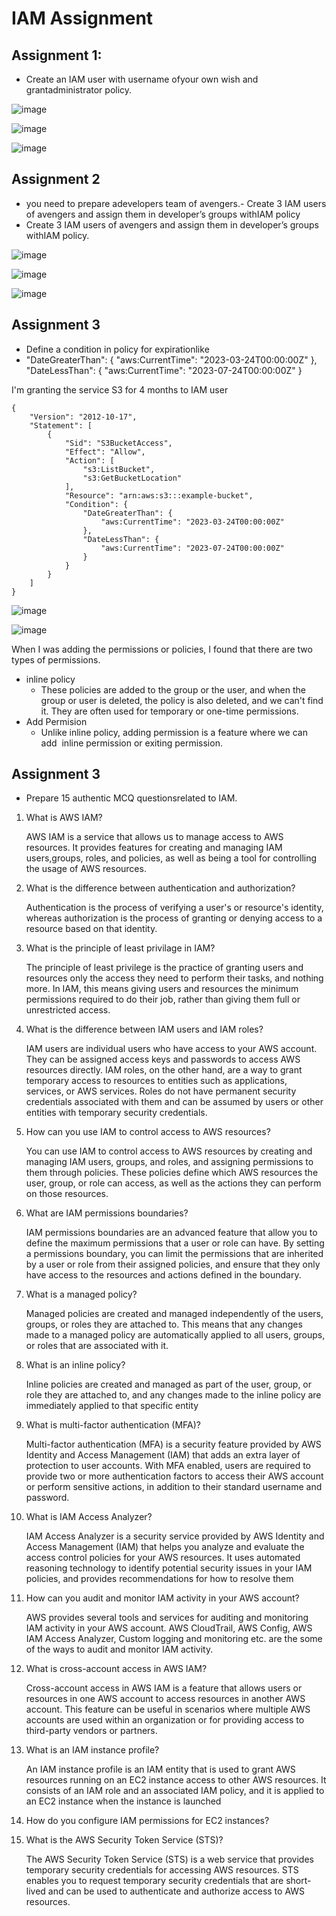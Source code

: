 # IAM Assignment

## Assignment 1:
- Create an IAM user with username ofyour own wish and grantadministrator policy.

![image](https://user-images.githubusercontent.com/88205562/226194937-e17d3c64-a6f6-4311-9bd0-848a9215fd7b.png)

![image](https://user-images.githubusercontent.com/88205562/226195011-2aea7784-7dc1-4609-82f2-2fbc1be04ece.png)

![image](https://user-images.githubusercontent.com/88205562/226195045-9b4d8a96-f55f-4b8f-9863-d850f5043d29.png)

## Assignment 2
- you need to prepare adevelopers team of avengers.- Create 3 IAM users of avengers and assign them in developer’s groups withIAM policy
- Create 3 IAM users of avengers and assign them in developer’s groups withIAM policy.

![image](https://user-images.githubusercontent.com/88205562/226195800-1bd9ae9b-eb88-48a5-b10f-9726fc106c72.png)

![image](https://user-images.githubusercontent.com/88205562/226195855-2096e288-a015-4bf8-9e11-960ad66ce3a1.png)

![image](https://user-images.githubusercontent.com/88205562/226195893-1aa5ddd9-48b8-4462-9444-2190a35ab489.png)

## Assignment 3
- Define a condition in policy for expirationlike
- "DateGreaterThan": {
                    "aws:CurrentTime": "2023-03-24T00:00:00Z"
                },
                "DateLessThan": {
                    "aws:CurrentTime": "2023-07-24T00:00:00Z"
                }
                

I'm granting the service S3 for 4 months to IAM user  


```
{
    "Version": "2012-10-17",
    "Statement": [
        {
            "Sid": "S3BucketAccess",
            "Effect": "Allow",
            "Action": [
                "s3:ListBucket",
                "s3:GetBucketLocation"
            ],
            "Resource": "arn:aws:s3:::example-bucket",
            "Condition": {
                "DateGreaterThan": {
                    "aws:CurrentTime": "2023-03-24T00:00:00Z"
                },
                "DateLessThan": {
                    "aws:CurrentTime": "2023-07-24T00:00:00Z"
                }
            }
        }
    ]
}

```
![image](https://user-images.githubusercontent.com/88205562/227487896-710f4b45-cef7-48af-a05a-c9e5ea9a95c5.png)


![image](https://user-images.githubusercontent.com/88205562/227488370-7e891dc3-3dbf-472a-88d7-9c934bbfb80f.png)

When I was adding the permissions or policies, I found that there are two types of permissions.
- inline policy
  - These policies are added to the group or the user, and when the group or user is deleted, the policy is also deleted, and we can't find it. They are often used for temporary or one-time permissions.
- Add Permision
  - Unlike inline policy, adding permission is a feature where we can add  inline permission or exiting permission.

## Assignment 3
- Prepare 15 authentic MCQ questionsrelated to IAM.


1. What is AWS IAM?
  
   AWS IAM is a service that allows us to manage access to AWS resources. It provides features for creating and managing IAM users,groups, roles, and policies, as well as being a tool for controlling the usage of AWS resources.

2. What is the difference between authentication and authorization?

   Authentication is the process of verifying a user's or resource's identity, whereas authorization is the process of granting or denying access to a resource based on that identity.  


3. What is the principle of least privilage in IAM?

   The principle of least privilege is the practice of granting users and resources only the access they need to perform their tasks, and nothing more. In IAM, this means giving users and resources the minimum permissions required to do their job, rather than giving them full or unrestricted access.

4. What is the difference between IAM users and IAM roles?

    IAM users are individual users who have access to your AWS account. They can be assigned access keys and passwords to access AWS resources directly. IAM roles, on the other hand, are a way to grant temporary access to resources to entities such as applications, services, or AWS services. Roles do not have permanent security credentials associated with them and can be assumed by users or other entities with temporary security credentials.
    
    
5. How can you use IAM to control access to AWS resources?

    You can use IAM to control access to AWS resources by creating and managing IAM users, groups, and roles, and assigning permissions to them through policies. These policies define which AWS resources the user, group, or role can access, as well as the actions they can perform on those resources. 
    
6. What are IAM permissions boundaries?

    IAM permissions boundaries are an advanced feature that allow you to define the maximum permissions that a user or role can have. By setting a permissions boundary, you can limit the permissions that are inherited by a user or role from their assigned policies, and ensure that they only have access to the resources and actions defined in the boundary. 
    
    
7. What is a managed policy?

    Managed policies are created and managed independently of the users, groups, or roles they are attached to. This means that any changes made to a managed policy are automatically applied to all users, groups, or roles that are associated with it.
    
8. What is an inline policy?

    Inline policies are created and managed as part of the user, group, or role they are attached to, and any changes made to the inline policy are immediately applied to that specific entity
    
9. What is multi-factor authentication (MFA)?

   Multi-factor authentication (MFA) is a security feature provided by AWS Identity and Access Management (IAM) that adds an extra layer of protection to user accounts. With MFA enabled, users are required to provide two or more authentication factors to access their AWS account or perform sensitive actions, in addition to their standard username and password.
   
   
10. What is IAM Access Analyzer?

     IAM Access Analyzer is a security service provided by AWS Identity and Access Management (IAM) that helps you analyze and evaluate the access control policies for your AWS resources. It uses automated reasoning technology to identify potential security issues in your IAM policies, and provides recommendations for how to resolve them
    
    
 11. How can you audit and monitor IAM activity in your AWS account?

     AWS provides several tools and services for auditing and monitoring IAM activity in your AWS account. AWS CloudTrail, AWS Config, AWS IAM Access Analyzer, Custom logging and monitoring etc. are the some of the ways to audit and monitor IAM activity.
   
   
 12. What is cross-account access in AWS IAM?

     Cross-account access in AWS IAM is a feature that allows users or resources in one AWS account to access resources in another AWS account. This feature can be useful in scenarios where multiple AWS accounts are used within an organization or for providing access to third-party vendors or partners.
   
   
13. What is an IAM instance profile?

      An IAM instance profile is an IAM entity that is used to grant AWS resources running on an EC2 instance access to other AWS resources. It consists of an IAM role and an associated IAM policy, and it is applied to an EC2 instance when the instance is launched
      
      
      
      
14. How do you configure IAM permissions for EC2 instances?

15. What is the AWS Security Token Service (STS)?

       The AWS Security Token Service (STS) is a web service that provides temporary security credentials for accessing AWS resources. STS enables you to request temporary security credentials that are short-lived and can be used to authenticate and authorize access to AWS resources.
       
       
       
       

